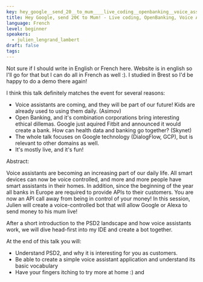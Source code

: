 ```yaml
---
key: hey_google__send_20__to_mum____live_coding__openbanking__voice_assistants_and_its_ethics
title: Hey Google, send 20€ to Mum! - Live coding, OpenBanking, Voice Assistants and its ethics
language: French
level: beginner
speakers:
  - julien_lengrand_lambert
draft: false
tags:
---
```

Not sure if I should write in English or French here. Website is in english so I'll go for that but I can do all in French as well :). I studied in Brest so I'd be happy to do a demo there again!

I think this talk definitely matches the event for several reasons: 
* Voice assistants are coming, and they will be part of our future! Kids are already used to using them daily. (Asimov)
* Open Banking, and it's combination corporations bring interesting ethical dillemas. Google just aquired Fitbit and announced it would create a bank. How can health data and banking go together?  (Skynet)
* The whole talk focuses on Google technology (DialogFlow, GCP), but is relevant to other domains as well.
* It's mostly live, and it's fun!

Abstract: 

Voice assistants are becoming an increasing part of our daily life. All smart devices can now be voice controlled, and more and more people have smart assistants in their homes. In addition, since the beginning of the year all banks in Europe are required to provide APIs to their customers. You are now an API call away from being in control of your money! In this session, Julien will create a voice-controlled bot that will allow Google or Alexa to send money to his mum live!

After a short introduction to the PSD2 landscape and how voice assistants work, we will dive head-first into my IDE and create a bot together.

At the end of this talk you will:
- Understand PSD2, and why it is interesting for you as customers.
- Be able to create a simple voice assistant application and understand its basic vocabulary
- Have your fingers itching to try more at home :) and 
